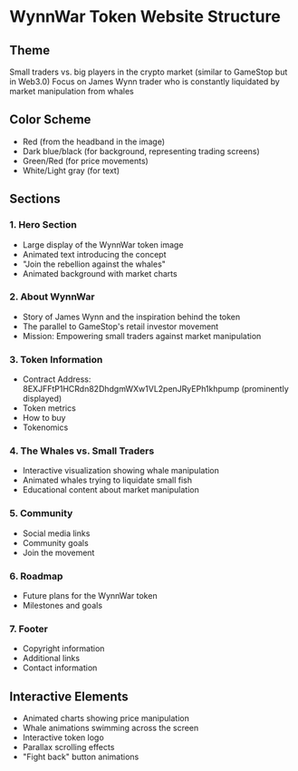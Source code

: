 # WynnWar Token Website Structure

## Theme
Small traders vs. big players in the crypto market (similar to GameStop but in Web3.0)
Focus on James Wynn trader who is constantly liquidated by market manipulation from whales

## Color Scheme
- Red (from the headband in the image)
- Dark blue/black (for background, representing trading screens)
- Green/Red (for price movements)
- White/Light gray (for text)

## Sections

### 1. Hero Section
- Large display of the WynnWar token image
- Animated text introducing the concept
- "Join the rebellion against the whales"
- Animated background with market charts

### 2. About WynnWar
- Story of James Wynn and the inspiration behind the token
- The parallel to GameStop's retail investor movement
- Mission: Empowering small traders against market manipulation

### 3. Token Information
- Contract Address: 8EXJFFtP1HCRdn82DhdgmWXw1VL2penJRyEPh1khpump (prominently displayed)
- Token metrics
- How to buy
- Tokenomics

### 4. The Whales vs. Small Traders
- Interactive visualization showing whale manipulation
- Animated whales trying to liquidate small fish
- Educational content about market manipulation

### 5. Community
- Social media links
- Community goals
- Join the movement

### 6. Roadmap
- Future plans for the WynnWar token
- Milestones and goals

### 7. Footer
- Copyright information
- Additional links
- Contact information

## Interactive Elements
- Animated charts showing price manipulation
- Whale animations swimming across the screen
- Interactive token logo
- Parallax scrolling effects
- "Fight back" button animations

